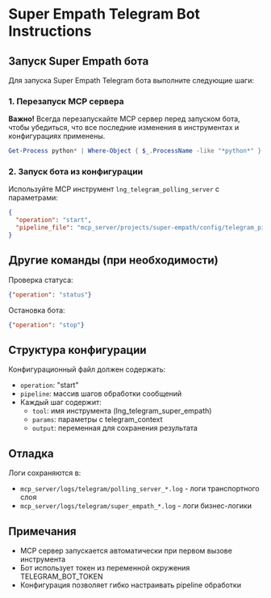 # Super Empath Telegram Bot Instructions

## Запуск Super Empath бота

Для запуска Super Empath Telegram бота выполните следующие шаги:

### 1. Перезапуск MCP сервера
**Важно!** Всегда перезапускайте MCP сервер перед запуском бота, чтобы убедиться, что все последние изменения в инструментах и конфигурациях применены.
```powershell
Get-Process python* | Where-Object { $_.ProcessName -like "*python*" } | Stop-Process -Force
```

### 2. Запуск бота из конфигурации
Используйте MCP инструмент `lng_telegram_polling_server` с параметрами:
```json
{
  "operation": "start",
  "pipeline_file": "mcp_server/projects/super-empath/config/telegram_pipeline.json"
}
```

## Другие команды (при необходимости)
Проверка статуса:
```json
{"operation": "status"}
```
Остановка бота:
```json
{"operation": "stop"}
```

## Структура конфигурации

Конфигурационный файл должен содержать:
- `operation`: "start" 
- `pipeline`: массив шагов обработки сообщений
- Каждый шаг содержит:
  - `tool`: имя инструмента (lng_telegram_super_empath)
  - `params`: параметры с telegram_context
  - `output`: переменная для сохранения результата

## Отладка

Логи сохраняются в:
- `mcp_server/logs/telegram/polling_server_*.log` - логи транспортного слоя
- `mcp_server/logs/telegram/super_empath_*.log` - логи бизнес-логики

## Примечания

- MCP сервер запускается автоматически при первом вызове инструмента
- Бот использует токен из переменной окружения TELEGRAM_BOT_TOKEN
- Конфигурация позволяет гибко настраивать pipeline обработки
